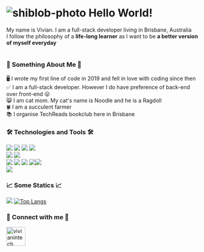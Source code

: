 # ![shiblob-photo](https://user-images.githubusercontent.com/36681929/124338565-fccca680-dbeb-11eb-88aa-852dc1ada0ab.png) Hello World!
My name is Vivian. I am a full-stack developer living in Brisbane, Australia<br />
I follow the philosophy of a <strong>life-long learner</strong> as I want to be <strong>a better version of myself everyday</strong><br />

#

### :cherry_blossom: Something About Me :cherry_blossom: <br />
:desktop_computer: I wrote my first line of code in 2019 and fell in love with coding since then<br />
:white_check_mark: I am a full-stack developer. However I do have preference of back-end over front-end :stuck_out_tongue:<br />
:smile_cat: I am cat mom. My cat's name is Noodle and he is a Ragdoll<br />
:four_leaf_clover: I am a succulent farmer<br />
:books: I organise TechReads bookclub here in Brisbane<br />

### :hammer_and_wrench: Technologies and Tools :hammer_and_wrench:
![](https://img.shields.io/static/v1?label=Code&message=Python&color=ff69b4) ![](https://img.shields.io/static/v1?label=Code&message=JavaScript&color=ff69b4) ![](https://img.shields.io/static/v1?label=Code&message=PHP&color=ff69b4) ![](https://img.shields.io/static/v1?label=Code&message=TypeScript&color=ff69b4)<br />
![](https://img.shields.io/static/v1?label=DB&message=MySQL&color=success) ![](https://img.shields.io/static/v1?label=DB&message=MariaDB&color=success) <br />
![](https://img.shields.io/static/v1?label=Tools&message=ReactJS&color=blueviolet) ![](https://img.shields.io/static/v1?label=Tools&message=Django&color=blueviolet) ![](https://img.shields.io/static/v1?label=Tools&message=Pandas&color=blueviolet) ![](https://img.shields.io/static/v1?label=Tools&message=GitHub&color=blueviolet)![](https://img.shields.io/static/v1?label=Tools&message=GitLab&color=blueviolet)<br />
![](https://img.shields.io/static/v1?label=Platform&message=Appian&color=important) <br />

### :chart_with_upwards_trend:	Some Statics :chart_with_upwards_trend:	
[![](https://github-readme-stats.vercel.app/api?username=vivianintech&count_private=true&show_icons=true&theme=synthwave)](https://github.com/vivianintech/github-readme-stats)
[![Top Langs](https://github-readme-stats.vercel.app/api/top-langs/?username=vivianintech&hide=html,css&theme=synthwave)](https://github.com/vivianintech/github-readme-stats)



### :ribbon: Connect with me :ribbon: <br />
<a href="https://www.linkedin.com/in/vivianqut/">
<img border="0" alt="vivianintech" src="https://user-images.githubusercontent.com/36681929/124339042-9eed8e00-dbee-11eb-873f-b49e5b1795d5.png" width="auto" height="50">
</a>

